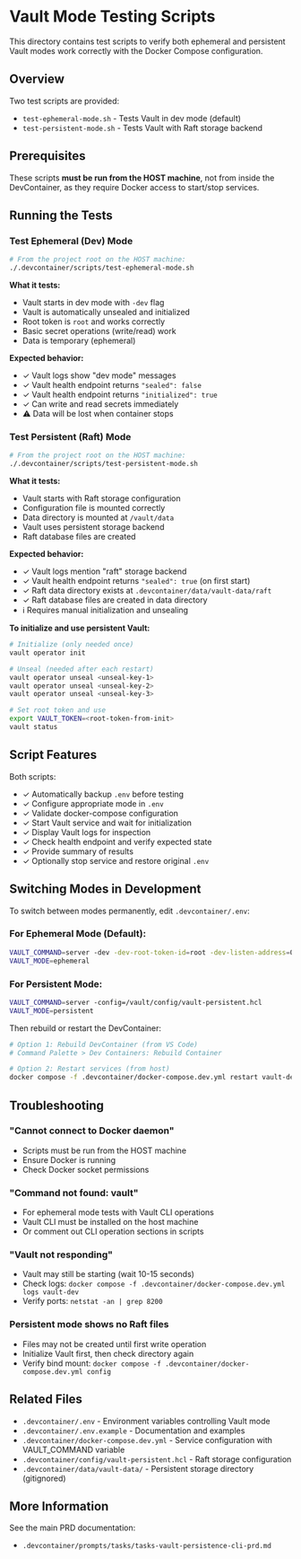 # Vault Mode Testing Scripts

This directory contains test scripts to verify both ephemeral and persistent Vault modes work correctly with the Docker Compose configuration.

## Overview

Two test scripts are provided:
- `test-ephemeral-mode.sh` - Tests Vault in dev mode (default)
- `test-persistent-mode.sh` - Tests Vault with Raft storage backend

## Prerequisites

These scripts **must be run from the HOST machine**, not from inside the DevContainer, as they require Docker access to start/stop services.

## Running the Tests

### Test Ephemeral (Dev) Mode

```bash
# From the project root on the HOST machine:
./.devcontainer/scripts/test-ephemeral-mode.sh
```

**What it tests:**
- Vault starts in dev mode with `-dev` flag
- Vault is automatically unsealed and initialized
- Root token is `root` and works correctly
- Basic secret operations (write/read) work
- Data is temporary (ephemeral)

**Expected behavior:**
- ✓ Vault logs show "dev mode" messages
- ✓ Vault health endpoint returns `"sealed": false`
- ✓ Vault health endpoint returns `"initialized": true`
- ✓ Can write and read secrets immediately
- ⚠ Data will be lost when container stops

### Test Persistent (Raft) Mode

```bash
# From the project root on the HOST machine:
./.devcontainer/scripts/test-persistent-mode.sh
```

**What it tests:**
- Vault starts with Raft storage configuration
- Configuration file is mounted correctly
- Data directory is mounted at `/vault/data`
- Vault uses persistent storage backend
- Raft database files are created

**Expected behavior:**
- ✓ Vault logs mention "raft" storage backend
- ✓ Vault health endpoint returns `"sealed": true` (on first start)
- ✓ Raft data directory exists at `.devcontainer/data/vault-data/raft`
- ✓ Raft database files are created in data directory
- ℹ Requires manual initialization and unsealing

**To initialize and use persistent Vault:**
```bash
# Initialize (only needed once)
vault operator init

# Unseal (needed after each restart)
vault operator unseal <unseal-key-1>
vault operator unseal <unseal-key-2>
vault operator unseal <unseal-key-3>

# Set root token and use
export VAULT_TOKEN=<root-token-from-init>
vault status
```

## Script Features

Both scripts:
- ✓ Automatically backup `.env` before testing
- ✓ Configure appropriate mode in `.env`
- ✓ Validate docker-compose configuration
- ✓ Start Vault service and wait for initialization
- ✓ Display Vault logs for inspection
- ✓ Check health endpoint and verify expected state
- ✓ Provide summary of results
- ✓ Optionally stop service and restore original `.env`

## Switching Modes in Development

To switch between modes permanently, edit `.devcontainer/.env`:

### For Ephemeral Mode (Default):
```bash
VAULT_COMMAND=server -dev -dev-root-token-id=root -dev-listen-address=0.0.0.0:8200
VAULT_MODE=ephemeral
```

### For Persistent Mode:
```bash
VAULT_COMMAND=server -config=/vault/config/vault-persistent.hcl
VAULT_MODE=persistent
```

Then rebuild or restart the DevContainer:
```bash
# Option 1: Rebuild DevContainer (from VS Code)
# Command Palette > Dev Containers: Rebuild Container

# Option 2: Restart services (from host)
docker compose -f .devcontainer/docker-compose.dev.yml restart vault-dev
```

## Troubleshooting

### "Cannot connect to Docker daemon"
- Scripts must be run from the HOST machine
- Ensure Docker is running
- Check Docker socket permissions

### "Command not found: vault"
- For ephemeral mode tests with Vault CLI operations
- Vault CLI must be installed on the host machine
- Or comment out CLI operation sections in scripts

### "Vault not responding"
- Vault may still be starting (wait 10-15 seconds)
- Check logs: `docker compose -f .devcontainer/docker-compose.dev.yml logs vault-dev`
- Verify ports: `netstat -an | grep 8200`

### Persistent mode shows no Raft files
- Files may not be created until first write operation
- Initialize Vault first, then check directory again
- Verify bind mount: `docker compose -f .devcontainer/docker-compose.dev.yml config`

## Related Files

- `.devcontainer/.env` - Environment variables controlling Vault mode
- `.devcontainer/.env.example` - Documentation and examples
- `.devcontainer/docker-compose.dev.yml` - Service configuration with VAULT_COMMAND variable
- `.devcontainer/config/vault-persistent.hcl` - Raft storage configuration
- `.devcontainer/data/vault-data/` - Persistent storage directory (gitignored)

## More Information

See the main PRD documentation:
- `.devcontainer/prompts/tasks/tasks-vault-persistence-cli-prd.md`
